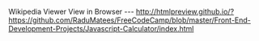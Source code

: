 Wikipedia Viewer
View in Browser ---
http://htmlpreview.github.io/?https://github.com/RaduMatees/FreeCodeCamp/blob/master/Front-End-Development-Projects/Javascript-Calculator/index.html
